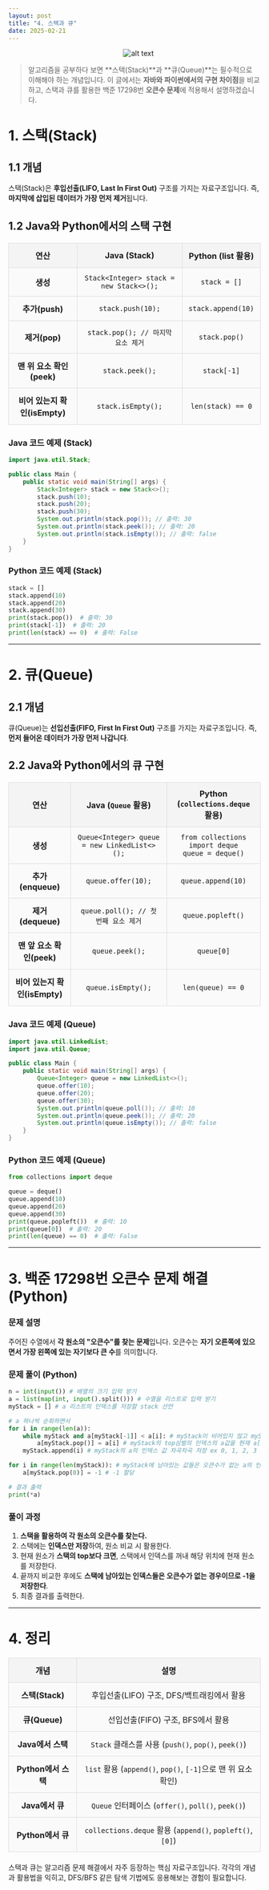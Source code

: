 ```yaml
---
layout: post
title: "4. 스택과 큐"
date: 2025-02-21
---
```

<div style="text-align: center;">
    <img src="/사진들/알고리즘/스택과큐.png" alt="alt text" />
</div>

> 알고리즘을 공부하다 보면 **스택(Stack)**과 **큐(Queue)**는 필수적으로 이해해야 하는 개념입니다. 이 글에서는 **자바와 파이썬에서의 구현 차이점**을 비교하고, 스택과 큐를 활용한 백준 17298번 **오큰수 문제**에 적용해서 설명하겠습니다.

# 1. 스택(Stack)

## 1.1 개념
스택(Stack)은 **후입선출(LIFO, Last In First Out)** 구조를 가지는 자료구조입니다. 즉, **마지막에 삽입된 데이터가 가장 먼저 제거**됩니다.

## 1.2 Java와 Python에서의 스택 구현

| 연산        | Java (Stack)                                   | Python (list 활용)                        |
|------------|----------------------------------------------|------------------------------------------|
| **생성**    | `Stack<Integer> stack = new Stack<>();`      | `stack = []`                            |
| **추가(push)** | `stack.push(10);`                           | `stack.append(10)`                      |
| **제거(pop)** | `stack.pop(); // 마지막 요소 제거`          | `stack.pop()`                           |
| **맨 위 요소 확인(peek)** | `stack.peek();`                         | `stack[-1]`                            |
| **비어 있는지 확인(isEmpty)** | `stack.isEmpty();`                      | `len(stack) == 0`                      |

### Java 코드 예제 (Stack)
```java
import java.util.Stack;

public class Main {
    public static void main(String[] args) {
        Stack<Integer> stack = new Stack<>();
        stack.push(10);
        stack.push(20);
        stack.push(30);
        System.out.println(stack.pop()); // 출력: 30
        System.out.println(stack.peek()); // 출력: 20
        System.out.println(stack.isEmpty()); // 출력: false
    }
}
```

### Python 코드 예제 (Stack)
```python
stack = []
stack.append(10)
stack.append(20)
stack.append(30)
print(stack.pop())  # 출력: 30
print(stack[-1])  # 출력: 20
print(len(stack) == 0)  # 출력: False
```

---

# 2. 큐(Queue)

## 2.1 개념
큐(Queue)는 **선입선출(FIFO, First In First Out)** 구조를 가지는 자료구조입니다. 즉, **먼저 들어온 데이터가 가장 먼저 나갑니다**.

## 2.2 Java와 Python에서의 큐 구현

| 연산        | Java (`Queue` 활용)                        | Python (`collections.deque` 활용) |
|------------|------------------------------------------|----------------------------------|
| **생성**    | `Queue<Integer> queue = new LinkedList<>();` | `from collections import deque`<br>`queue = deque()` |
| **추가(enqueue)** | `queue.offer(10);`                      | `queue.append(10)`               |
| **제거(dequeue)** | `queue.poll(); // 첫 번째 요소 제거`    | `queue.popleft()`               |
| **맨 앞 요소 확인(peek)** | `queue.peek();`                        | `queue[0]`                       |
| **비어 있는지 확인(isEmpty)** | `queue.isEmpty();`                     | `len(queue) == 0`                 |

### Java 코드 예제 (Queue)
```java
import java.util.LinkedList;
import java.util.Queue;

public class Main {
    public static void main(String[] args) {
        Queue<Integer> queue = new LinkedList<>();
        queue.offer(10);
        queue.offer(20);
        queue.offer(30);
        System.out.println(queue.poll()); // 출력: 10
        System.out.println(queue.peek()); // 출력: 20
        System.out.println(queue.isEmpty()); // 출력: false
    }
}
```

### Python 코드 예제 (Queue)
```python
from collections import deque

queue = deque()
queue.append(10)
queue.append(20)
queue.append(30)
print(queue.popleft())  # 출력: 10
print(queue[0])  # 출력: 20
print(len(queue) == 0)  # 출력: False
```

---

# 3. 백준 17298번 오큰수 문제 해결 (Python)

### 문제 설명
주어진 수열에서 **각 원소의 "오큰수"를 찾는 문제**입니다. 오큰수는 **자기 오른쪽에 있으면서 가장 왼쪽에 있는 자기보다 큰 수**를 의미합니다.

### 문제 풀이 (Python)
```python
n = int(input()) # 배열의 크기 입력 받기 
a = list(map(int, input().split())) # 수열을 리스트로 입력 받기
myStack = [] # a 리스트의 인덱스를 저장할 stack 선언

# a 하나씩 순회하면서
for i in range(len(a)):
    while myStack and a[myStack[-1]] < a[i]: # myStack이 비어있지 않고 myStack의 top심벌의 인덱스의 a값보다 현재 a[i]이면(오큰수)
        a[myStack.pop()] = a[i] # myStack의 top심벌의 인덱스의 a값을 현재 a[i](오큰수)로 할당
    myStack.append(i) # myStack의 a의 인덱스 값 차곡차곡 저장 ex 0, 1, 2, 3 ...

for i in range(len(myStack)): # myStack에 남아있는 값들은 오큰수가 없는 a의 인덱스들
    a[myStack.pop(0)] = -1 # -1 할당

# 결과 출력
print(*a)
```

### 풀이 과정
1. **스택을 활용하여 각 원소의 오큰수를 찾는다.**
2. 스택에는 **인덱스만 저장**하여, 원소 비교 시 활용한다.
3. 현재 원소가 **스택의 top보다 크면**, 스택에서 인덱스를 꺼내 해당 위치에 현재 원소를 저장한다.
4. 끝까지 비교한 후에도 **스택에 남아있는 인덱스들은 오큰수가 없는 경우이므로 -1을 저장한다**.
5. 최종 결과를 출력한다.
---

# 4. 정리

| 개념  | 설명  |
|-------|------------------------------------------------|
| **스택(Stack)** | 후입선출(LIFO) 구조, DFS/백트래킹에서 활용 |
| **큐(Queue)** | 선입선출(FIFO) 구조, BFS에서 활용 |
| **Java에서 스택** | `Stack` 클래스를 사용 (`push()`, `pop()`, `peek()`) |
| **Python에서 스택** | `list` 활용 (`append()`, `pop()`, `[-1]`으로 맨 위 요소 확인) |
| **Java에서 큐** | `Queue` 인터페이스 (`offer()`, `poll()`, `peek()`) |
| **Python에서 큐** | `collections.deque` 활용 (`append()`, `popleft()`, `[0]`) |

스택과 큐는 알고리즘 문제 해결에서 자주 등장하는 핵심 자료구조입니다. 각각의 개념과 활용법을 익히고, DFS/BFS 같은 탐색 기법에도 응용해보는 경험이 필요합니다.

<style>
  table {
    width: 100%;
    border-collapse: collapse;
    margin: 20px 0;
  }

  th, td {
    border: 2px solid #333;
    padding: 12px;
    text-align: center;
  }

  th {
    background-color: #f4f4f4;
    font-weight: bold;
  }

  td {
    background-color: #fafafa;
  }

  table th, table td {
    border: 1px solid #ddd;
  }
</style>

